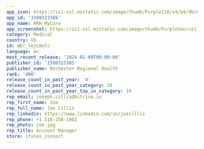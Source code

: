 ```yaml
---
app_icon: https://is1-ssl.mzstatic.com/image/thumb/Purple116/v4/b4/4b/d2/b44bd2e6-46d1-3fea-2bfa-e48c06fed29c/AppIcon-1x_U007emarketing-0-7-0-85-220.png/1024x1024bb.png
app_id: '1500323386'
app_name: RRH MyCare
app_screenshot: https://is1-ssl.mzstatic.com/image/thumb/PurpleSource112/v4/b3/cc/d4/b3ccd48b-68ac-babe-e2db-bcbca4a87bc8/2614737f-b2b8-4c43-b214-3ddb0e432693_5998_RRH_IT_MyCare_Mobile_Branding_Apple-Screen-Shots_1242x2688_1.png/1242x2688bb.png
category: Medical
country: US
id: WEc_lejLHxlc
language: en
most_recent_release: '2024-02-09T00:00:00'
publisher_id: '1500323385'
publisher_name: Rochester Regional Health
rank: '406'
release_count_in_past_year: '4'
release_count_in_past_year_category: 10
release_count_in_past_year_top_in_category: 19
rep_email: joseph.cillis@bitrise.io
rep_first_name: Joe
rep_full_name: Joe Cillis
rep_linkedin: https://www.linkedin.com/in/joecillis
rep_phone: +1 518-258-1902
rep_photo: joe.jpg
rep_title: Account Manager
store: itunes_connect
---
```

